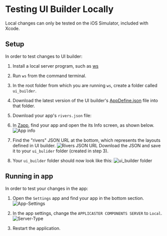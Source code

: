# Testing UI Builder Locally

Local changes can only be tested on the iOS Simulator, included with Xcode.

## Setup

In order to test changes to UI builder:

1. Install a local server program, such as [ws](https://www.npmjs.com/package/ws)
2. Run `ws` from the command terminal.
3. In the root folder from which you are running `ws`, create a folder called `ui_builder`.
4. Download the latest version of the UI builder's [AppDefine.json](http://components.applicaster.com.s3.amazonaws.com/ui_builder/v1.0/AppDefine.json) file into that folder.
5. Download your app's `rivers.json` file:
  1. In [Zapp](https://zapp.applicaster.com), find your app and open the its Info screen, as shown below.
    ![App info](/assets/App-Info.png)

  2. Find the "rivers" JSON URL at the bottom, which represents the layouts defined in UI builder.
    ![Rivers JSON URL](/assets/rivers_url.png)
    Download the JSON and save it to your `ui_bulider` folder (created in step 3).
6. Your `ui_builder` folder should now look like this:
   ![ui_builder folder](/assets/ui_builder_folder.png)

## Running in app

In order to test your changes in the app:

1. Open the `Settings` app and find your app in the bottom section.
![App-Settings](/assets/App-Settings.png)
   
2. In the app settings, change the `APPLICASTER COMPONENTS SERVER` to `Local`.
![Server-Type](/assets/Server-Type.png)
   
3. Restart the application.